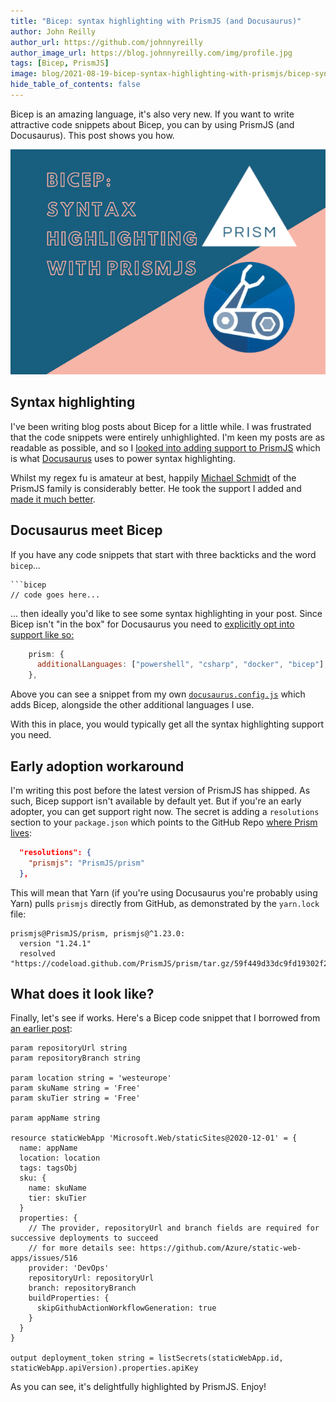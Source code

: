 ```yaml
---
title: "Bicep: syntax highlighting with PrismJS (and Docusaurus)"
author: John Reilly
author_url: https://github.com/johnnyreilly
author_image_url: https://blog.johnnyreilly.com/img/profile.jpg
tags: [Bicep, PrismJS]
image: blog/2021-08-19-bicep-syntax-highlighting-with-prismjs/bicep-syntax-highlighting-with-prismjs.png
hide_table_of_contents: false
---
```

Bicep is an amazing language, it's also very new. If you want to write attractive code snippets about Bicep, you can by using PrismJS (and Docusaurus). This post shows you how.

![title image reading "Publish Azure Static Web Apps with Bicep and Azure DevOps" and some Azure logos](../static/blog/2021-08-19-bicep-syntax-highlighting-with-prismjs/bicep-syntax-highlighting-with-prismjs.png)

## Syntax highlighting

I've been writing blog posts about Bicep for a little while. I was frustrated that the code snippets were entirely unhighlighted. I'm keen my posts are as readable as possible, and so I [looked into adding support to PrismJS](https://github.com/PrismJS/prism/pull/3027) which is what [Docusaurus](https://docusaurus.io/) uses to power syntax highlighting.

Whilst my regex fu is amateur at best, happily [Michael Schmidt](https://github.com/RunDevelopment) of the PrismJS family is considerably better. He took the support I added and [made it much better](https://github.com/PrismJS/prism/pull/3028).

## Docusaurus meet Bicep

If you have any code snippets that start with three backticks and the word `bicep`...

```
```bicep
// code goes here...
```

... then ideally you'd like to see some syntax highlighting in your post. Since Bicep isn't "in the box" for Docusaurus you need to [explicitly opt into support like so:](https://docusaurus.io/docs/next/markdown-features/code-blocks#supported-languages)

```js
    prism: {
      additionalLanguages: ["powershell", "csharp", "docker", "bicep"],
    },
```

Above you can see a snippet from my own [`docusaurus.config.js`](https://github.com/johnnyreilly/blog.johnnyreilly.com/blob/b2df93efb72adc32d9f45de4f727e890e59a4919/blog-website/docusaurus.config.js#L185) which adds Bicep, alongside the other additional languages I use.

With this in place, you would typically get all the syntax highlighting support you need.

## Early adoption workaround

I'm writing this post before the latest version of PrismJS has shipped. As such, Bicep support isn't available by default yet. But if you're an early adopter, you can get support right now. The secret is adding a `resolutions` section to your `package.json` which points to the GitHub Repo [where Prism lives](https://github.com/PrismJS/prism):

```json
  "resolutions": {
    "prismjs": "PrismJS/prism"
  },
```

This will mean that Yarn (if you're using Docusaurus you're probably using Yarn) pulls `prismjs` directly from GitHub, as demonstrated by the `yarn.lock` file:

```
prismjs@PrismJS/prism, prismjs@^1.23.0:
  version "1.24.1"
  resolved "https://codeload.github.com/PrismJS/prism/tar.gz/59f449d33dc9fd19302f21aad95fc0b5028ac830"
```

## What does it look like?

Finally, let's see if works.  Here's a Bicep code snippet that I borrowed from [an earlier post](./2021-08-15-bicep-azure-static-web-apps-azure-devops.md):

```bicep
param repositoryUrl string
param repositoryBranch string

param location string = 'westeurope'
param skuName string = 'Free'
param skuTier string = 'Free'

param appName string

resource staticWebApp 'Microsoft.Web/staticSites@2020-12-01' = {
  name: appName
  location: location
  tags: tagsObj
  sku: {
    name: skuName
    tier: skuTier
  }
  properties: {
    // The provider, repositoryUrl and branch fields are required for successive deployments to succeed
    // for more details see: https://github.com/Azure/static-web-apps/issues/516
    provider: 'DevOps'
    repositoryUrl: repositoryUrl
    branch: repositoryBranch
    buildProperties: {
      skipGithubActionWorkflowGeneration: true
    }
  }
}

output deployment_token string = listSecrets(staticWebApp.id, staticWebApp.apiVersion).properties.apiKey 
```

As you can see, it's delightfully highlighted by PrismJS.  Enjoy!